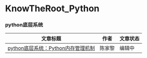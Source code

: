 # KnowTheRoot_Python

### python底层系统
| 文章标题 | 作者 | 文章状态 |
| ------ | ------ | ------ |
| [python底层系统：Python内存管理机制](https://github.com/knowtheroot/KnowTheRoot_Python/blob/master/python%E5%BA%95%E5%B1%82%E7%B3%BB%E7%BB%9F/python%E5%BA%95%E5%B1%82%E7%B3%BB%E7%BB%9F%EF%BC%9APython%E5%86%85%E5%AD%98%E7%AE%A1%E7%90%86%E6%9C%BA%E5%88%B6.md)| 陈家黎 | 编辑中 |
